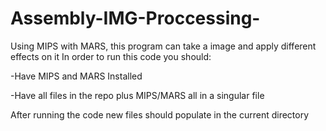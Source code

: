 # Assembly-IMG-Proccessing-
Using MIPS with MARS, this program can take a image and apply different effects on it
In order to run this code you should: 
  
  -Have MIPS and MARS Installed
  
  -Have all files in the repo plus MIPS/MARS all in a singular file

After running the code new files should populate in the current directory
